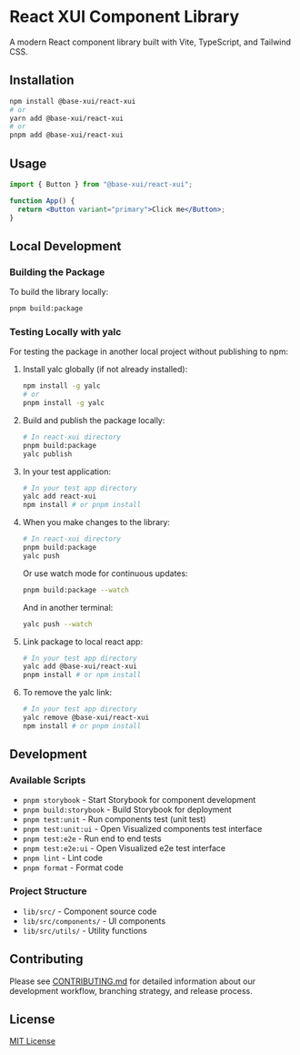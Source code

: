 # React XUI Component Library

A modern React component library built with Vite, TypeScript, and Tailwind CSS.

## Installation

```bash
npm install @base-xui/react-xui
# or
yarn add @base-xui/react-xui
# or
pnpm add @base-xui/react-xui
```

## Usage

```jsx
import { Button } from "@base-xui/react-xui";

function App() {
  return <Button variant="primary">Click me</Button>;
}
```

## Local Development

### Building the Package

To build the library locally:

```bash
pnpm build:package
```

### Testing Locally with yalc

For testing the package in another local project without publishing to npm:

1. Install yalc globally (if not already installed):

   ```bash
   npm install -g yalc
   # or
   pnpm install -g yalc
   ```

2. Build and publish the package locally:

   ```bash
   # In react-xui directory
   pnpm build:package
   yalc publish
   ```

3. In your test application:

   ```bash
   # In your test app directory
   yalc add react-xui
   npm install # or pnpm install
   ```

4. When you make changes to the library:

   ```bash
   # In react-xui directory
   pnpm build:package
   yalc push
   ```

   Or use watch mode for continuous updates:

   ```bash
   pnpm build:package --watch
   ```

   And in another terminal:

   ```bash
   yalc push --watch
   ```

5. Link package to local react app:

   ```bash
   # In your test app directory
   yalc add @base-xui/react-xui
   pnpm install # or npm install
   ```

6. To remove the yalc link:

   ```bash
   # In your test app directory
   yalc remove @base-xui/react-xui
   npm install # or pnpm install
   ```

## Development

### Available Scripts

- `pnpm storybook` - Start Storybook for component development
- `pnpm build:storybook` - Build Storybook for deployment
- `pnpm test:unit` - Run components test (unit test)
- `pnpm test:unit:ui` - Open Visualized components test interface
- `pnpm test:e2e` - Run end to end tests
- `pnpm test:e2e:ui` - Open Visualized e2e test interface
- `pnpm lint` - Lint code
- `pnpm format` - Format code

### Project Structure

- `lib/src/` - Component source code
- `lib/src/components/` - UI components
- `lib/src/utils/` - Utility functions

## Contributing

Please see [CONTRIBUTING.md](./CONTRIBUTING.md) for detailed information about our development workflow, branching strategy, and release process.

## License

[MIT License](./LICENSE)
